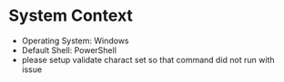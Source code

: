 # System Context
- Operating System: Windows
- Default Shell: PowerShell
- please setup validate charact set so that command did not run with issue